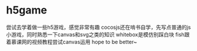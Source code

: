 # h5game
尝试去学着做一些h5游戏，感觉非常有趣
cocosjs还在啃书自学，先写点普通的js小游戏，同时熟悉一下canvas和svg之类的知识
whitebox是模仿别踩白块
fish跟着慕课网的视频教程尝试canvas运用
hope to be better~
